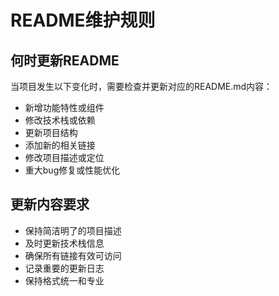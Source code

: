 # README维护规则

## 何时更新README

当项目发生以下变化时，需要检查并更新对应的README.md内容：

- 新增功能特性或组件
- 修改技术栈或依赖
- 更新项目结构
- 添加新的相关链接
- 修改项目描述或定位
- 重大bug修复或性能优化

## 更新内容要求

- 保持简洁明了的项目描述
- 及时更新技术栈信息
- 确保所有链接有效可访问
- 记录重要的更新日志
- 保持格式统一和专业